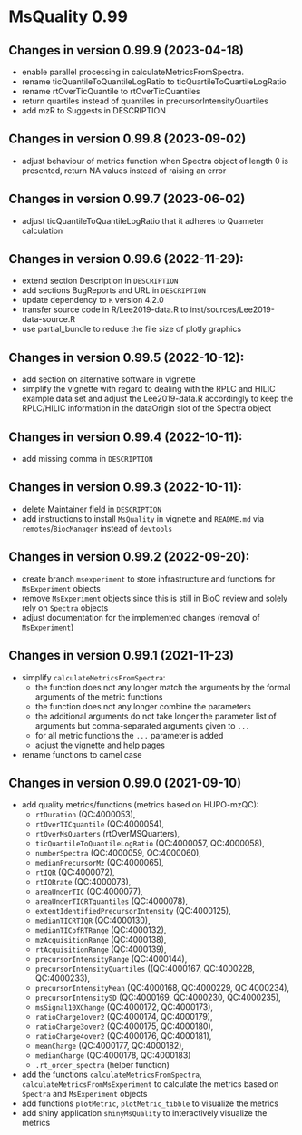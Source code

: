 # MsQuality 0.99

## Changes in version 0.99.9 (2023-04-18)
- enable parallel processing in calculateMetricsFromSpectra.
- rename ticQuantileToQuantileLogRatio to ticQuartileToQuartileLogRatio
- rename rtOverTicQuantile to rtOverTicQuantiles
- return quartiles instead of quantiles in precursorIntensityQuartiles
- add mzR to Suggests in DESCRIPTION

## Changes in version 0.99.8 (2023-09-02)
- adjust behaviour of metrics function when Spectra object of 
  length 0 is presented, return NA values instead of raising an
  error

## Changes in version 0.99.7 (2023-06-02)
- adjust ticQuantileToQuantileLogRatio that it adheres to
  Quameter calculation

## Changes in version 0.99.6 (2022-11-29):
- extend section Description in `DESCRIPTION`
- add sections BugReports and URL in `DESCRIPTION`
- update dependency to `R` version 4.2.0
- transfer source code in R/Lee2019-data.R to 
  inst/sources/Lee2019-data-source.R
- use partial_bundle to reduce the file size of plotly graphics

## Changes in version 0.99.5 (2022-10-12):
- add section on alternative software in vignette
- simplify the vignette with regard to dealing with the RPLC and HILIC
  example data set and adjust the Lee2019-data.R accordingly to keep 
  the RPLC/HILIC information in the dataOrigin slot of the Spectra object

## Changes in version 0.99.4 (2022-10-11):
- add missing comma in `DESCRIPTION`

## Changes in version 0.99.3 (2022-10-11):
- delete Maintainer field in `DESCRIPTION`
- add instructions to install `MsQuality` in vignette and `README.md` via
  `remotes`/`BiocManager` instead of `devtools`

## Changes in version 0.99.2 (2022-09-20):
- create branch `msexperiment` to store infrastructure and functions for
  `MsExperiment` objects
- remove `MsExperiment` objects since this is still in BioC review and solely
  rely on `Spectra` objects
- adjust documentation for the implemented changes (removal of `MsExperiment`)  
  
## Changes in version 0.99.1 (2021-11-23)
- simplify `calculateMetricsFromSpectra`:
  - the function does not any longer match the arguments by the formal 
    arguments of the metric functions
  - the function does not any longer combine the parameters
  - the additional arguments do not take longer the parameter list of 
    arguments but comma-separated arguments given to `...`
  - for all metric functions the `...` parameter is added
  - adjust the vignette and help pages  
- rename functions to camel case

## Changes in version 0.99.0 (2021-09-10)
- add quality metrics/functions (metrics based on HUPO-mzQC):
  - `rtDuration` (QC:4000053),
  - `rtOverTICquantile` (QC:4000054),
  - `rtOverMsQuarters` (rtOverMSQuarters),
  - `ticQuantileToQuantileLogRatio` (QC:4000057, QC:4000058),
  - `numberSpectra` (QC:4000059, QC:4000060),
  - `medianPrecursorMz` (QC:4000065),
  - `rtIQR` (QC:4000072),
  - `rtIQRrate` (QC:4000073),
  - `areaUnderTIC` (QC:4000077),
  - `areaUnderTICRTquantiles` (QC:4000078),
  - `extentIdentifiedPrecursorIntensity` (QC:4000125),
  - `medianTICRTIQR` (QC:4000130),
  - `medianTICofRTRange` (QC:4000132),
  - `mzAcquisitionRange` (QC:4000138),
  - `rtAcquisitionRange` (QC:4000139),
  - `precursorIntensityRange` (QC:4000144),
  - `precursorIntensityQuartiles` ((QC:4000167, QC:4000228, QC:4000233),
  - `precursorIntensityMean` (QC:4000168, QC:4000229, QC:4000234),
  - `precursorIntensitySD` (QC:4000169, QC:4000230, QC:4000235),
  - `msSignal10XChange` (QC:4000172, QC:4000173),
  - `ratioCharge1over2` (QC:4000174, QC:4000179),
  - `ratioCharge3over2` (QC:4000175, QC:4000180),
  - `ratioCharge4over2` (QC:4000176, QC:4000181),
  - `meanCharge` (QC:4000177, QC:4000182),
  - `medianCharge` (QC:4000178, QC:4000183)
  - `.rt_order_spectra` (helper function)
- add the functions `calculateMetricsFromSpectra`, 
  `calculateMetricsFromMsExperiment` to calculate the metrics based on 
  `Spectra` and `MsExperiment` objects
- add functions `plotMetric`, `plotMetric_tibble` to visualize the metrics
- add shiny application `shinyMsQuality` to interactively visualize the metrics
